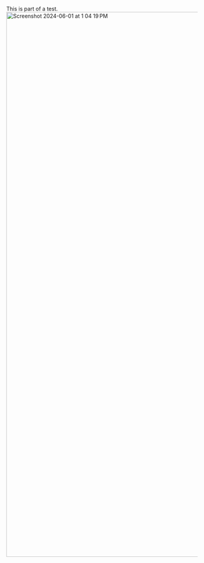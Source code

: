 This is part of a test.
<img width="1434" alt="Screenshot 2024-06-01 at 1 04 19 PM" src="https://github.com/sanjal-eralil/1DS21CS189/assets/107362201/d03dd8d8-ff4f-4e2b-86b3-4bf43d1b5ea8">
